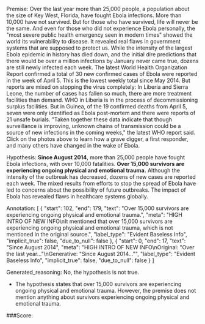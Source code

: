 
Premise:
Over the last year more than 25,000 people, a population about the size of Key West, Florida, have fought Ebola infections. More than 10,000 have not survived. But for those who have survived, life will never be the same. And even for those who did not experience Ebola personally, the "most severe public health emergency seen in modern times" showed the world its vulnerability to disease. It revealed real flaws in government systems that are supposed to protect us. While the intensity of the largest Ebola epidemic in history has died down, and the initial dire predictions that there would be over a million infections by January never came true, dozens are still newly infected each week. The latest World Health Organization Report confirmed a total of 30 new confirmed cases of Ebola were reported in the week of April 5. This is the lowest weekly total since May 2014. But reports are mixed on stopping the virus completely: In Liberia and Sierra Leone, the number of cases has fallen so much, there are more treatment facilities than demand. WHO in Liberia is in the process of decommissioning surplus facilities. But in Guinea, of the 19 confirmed deaths from April 5, seven were only identified as Ebola post-mortem and there were reports of 21 unsafe burials. "Taken together these data indicate that though surveillance is improving, unknown chains of transmission could be a source of new infections in the coming weeks," the latest WHO report said. Click on the photos above to learn how a grave digger, a first responder, and many others have changed in the wake of Ebola.


Hypothesis:
**Since August 2014**, more than 25,000 people have fought Ebola infections, with over 10,000 fatalities. **Over 15,000 survivors are experiencing ongoing physical and emotional trauma.** Although the intensity of the outbreak has decreased, dozens of new cases are reported each week. The mixed results from efforts to stop the spread of Ebola have led to concerns about the possibility of future outbreaks. The impact of Ebola has revealed flaws in healthcare systems globally.

Annotation:
[
  {
    "start": 102,
    "end": 179,
    "text": "Over 15,000 survivors are experiencing ongoing physical and emotional trauma.",
    "meta": "HIGH INTRO OF NEW INFO\nIt mentioned that over 15,000 survivors are experiencing ongoing physical and emotional trauma, which is not mentioned in the original source.",
    "label_type": "Evident Baseless Info",
    "implicit_true": false,
    "due_to_null": false
  },
  {
    "start": 0,
    "end": 17,
    "text": "Since August 2014",
    "meta": "HIGH INTRO OF NEW INFO\nOriginal: \"Over the last year...\"\nGenerative: \"Since August 2014...\"",
    "label_type": "Evident Baseless Info",
    "implicit_true": false,
    "due_to_null": false
  }
]

Generated_reasoning:
No, the hypothesis is not true. 
- The hypothesis states that over 15,000 survivors are experiencing ongoing physical and emotional trauma. However, the premise does not mention anything about survivors experiencing ongoing physical and emotional trauma.

###Score:
